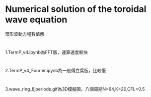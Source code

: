 # Numerical solution of the toroidal wave equation
環形波動方程數值解
#
1.TermP_v4.ipynb為FFT版，運算速度較快
#
2.TermP_v4_Fourier.ipynb為一般傅立葉版，比較慢
#
3.wave_ring_8jperiods.gif為3D模擬圖，八個周期N=64,K=20,CFL=0.5
